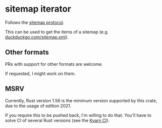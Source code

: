 # sitemap iterator

Follows the [sitemap protocol](https://sitemaps.org/protocol.html).

This can be used to get the items of a sitemap (e.g. [duckduckgo.com/sitemap.xml](https://duckduckgo.com/sitemap.xml)).

## Other formats

PRs with support for other formats are welcome.

If requested, I might work on them.

## MSRV

Currently, Rust version 1.56 is the minimum version supported by this crate, due to the usage of edition 2021.

If you require this to be pushed back, I'm willing to do that. You'll have to solve CI of several Rust versions (see the [Kvarn CI](https://github.com/Icelk/kvarn/tree/main/.github/workflows/)).
